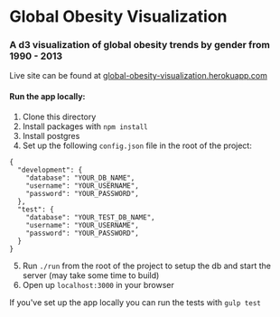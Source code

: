 # Global Obesity Visualization

### A d3 visualization of global obesity trends by gender from 1990 - 2013

Live site can be found at [global-obesity-visualization.herokuapp.com](http://global-obesity-visualization.herokuapp.com/)

#### Run the app locally:

1. Clone this directory
2. Install packages with `npm install`
3. Install postgres
4. Set up the following `config.json` file in the root of the project:
```
{
  "development": {
    "database": "YOUR_DB_NAME",
    "username": "YOUR_USERNAME",
    "password": "YOUR_PASSWORD",
  },
  "test": { 
    "database": "YOUR_TEST_DB_NAME",
    "username": "YOUR_USERNAME",
    "password": "YOUR_PASSWORD",
  }
}
```
5. Run `./run` from the root of the project to setup the db and start the server (may take some time to build)
6. Open up `localhost:3000` in your browser

If you've set up the app locally you can run the tests with `gulp test`
